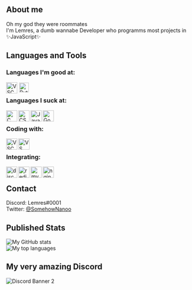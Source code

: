 ## About me
Oh my god they were roommates \
I'm Lemres, a dumb wannabe Developer who programms most projects in ✨JavaScript✨

## Languages and Tools

### Languages I'm good at:
<img align="left" alt="VSCode" width="30px" height="30px" src="https://github.com/Calemy/Calemy/assets/45440100/6222f5d2-4690-408a-ba84-59b95ccfc0ba"/>
<img style="padding: 1.5px" align="left" alt="Python" width="26px" src="https://github.com/Calemy/Calemy/assets/45440100/e8d9236b-a9be-45af-b568-34dfed8ebcb3"/> <br/>

### Languages I suck at:


<img align="left" alt="C" width="30px" height="30px" src="https://github.com/Calemy/Calemy/assets/45440100/a04c173a-cedd-45ed-a6b5-12b80a1283fb"/>
<img align="left" alt="CS" width="30px" height="30px" src="https://github.com/Calemy/Calemy/assets/45440100/9505819e-3cef-4db1-af07-7bdcc57cacb0"/>
<img align="left" alt="Java" width="30px" height="30px" src="https://github.com/Calemy/Calemy/assets/45440100/342c3c1b-3a3d-43ca-9be9-22868347fdb5"/>
<img align="left" alt="Go" width="30px" height="30px" src="https://github.com/Calemy/Calemy/assets/45440100/152a36ae-cc24-4ccf-821d-f571b347951a"/>

</br>

### Coding with:

<img align="left" alt="VSCode" width="30px" height="30px" src="https://github.com/Calemy/Calemy/assets/45440100/50498a0e-f25d-4e83-b7da-7b4046aa8141"/>
<img align="left" alt="VS" width="30px" height="30px" src="https://github.com/Calemy/Calemy/assets/45440100/339410f1-b409-4daf-a4e2-9c7f625aac89"/> <br/>

### Integrating:

<img align="left" alt="discord" width="30px" height="30px" src="https://github.com/Calemy/Calemy/assets/45440100/b4078e22-723f-4009-b766-99a9c50aaef6"/>
<img align="left" alt="redis" width="30px" height="30px" src="https://github.com/Calemy/Calemy/assets/45440100/4cd95d2d-c9c0-438c-b1c9-2be4c1e4434e"/>
<img align="left" alt="mysql" width="30px" height="30px" src="https://github.com/Calemy/Calemy/assets/45440100/dae350e8-fd5a-44d2-b0c8-0714f83452a9"/>
<img align="left" alt="nginx" width="30px" height="30px" src="https://github.com/Calemy/Calemy/assets/45440100/21ba4e4f-1405-47e7-b48b-862f2a5904fd"/> <br/>


## Contact
Discord: Lemres#0001 \
Twitter: [@SomehowNanoo](https://twitter.com/somehownanoo)

## Published Stats

![My GitHub stats](https://github-readme-stats.vercel.app/api?username=calemy&show_icons=true&theme=radical) <br/>
![My top languages](https://github-readme-stats.vercel.app/api/top-langs/?username=calemy&theme=radical)

## My very amazing Discord
![Discord Banner 2](https://discordapp.com/api/guilds/633338217331949595/widget.png?style=banner2)
